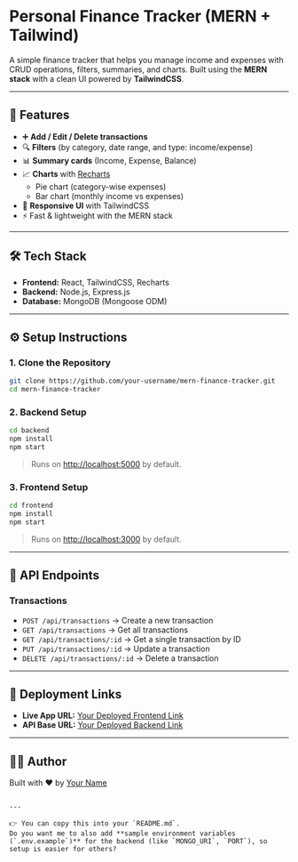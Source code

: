 # Personal Finance Tracker (MERN + Tailwind)

A simple finance tracker that helps you manage income and expenses with CRUD operations, filters, summaries, and charts. Built using the **MERN stack** with a clean UI powered by **TailwindCSS**.

---

## 🚀 Features

- ➕ **Add / Edit / Delete transactions**
- 🔍 **Filters** (by category, date range, and type: income/expense)
- 📊 **Summary cards** (Income, Expense, Balance)
- 📈 **Charts** with [Recharts](https://recharts.org/)
  - Pie chart (category-wise expenses)
  - Bar chart (monthly income vs expenses)
- 🎨 **Responsive UI** with TailwindCSS
- ⚡ Fast & lightweight with the MERN stack

---

## 🛠 Tech Stack

- **Frontend:** React, TailwindCSS, Recharts  
- **Backend:** Node.js, Express.js  
- **Database:** MongoDB (Mongoose ODM)  

---

## ⚙️ Setup Instructions

### 1. Clone the Repository
```bash
git clone https://github.com/your-username/mern-finance-tracker.git
cd mern-finance-tracker
````

### 2. Backend Setup

```bash
cd backend
npm install
npm start
```

> Runs on [http://localhost:5000](http://localhost:5000) by default.

### 3. Frontend Setup

```bash
cd frontend
npm install
npm start
```

> Runs on [http://localhost:3000](http://localhost:3000) by default.

---

## 📡 API Endpoints

### Transactions

* `POST /api/transactions` → Create a new transaction
* `GET /api/transactions` → Get all transactions
* `GET /api/transactions/:id` → Get a single transaction by ID
* `PUT /api/transactions/:id` → Update a transaction
* `DELETE /api/transactions/:id` → Delete a transaction

---

## 🚀 Deployment Links

* **Live App URL:** [Your Deployed Frontend Link](https://your-app-url.com)
* **API Base URL:** [Your Deployed Backend Link](https://your-api-url.com)

---

## 👨‍💻 Author

Built with ❤️ by [Your Name](https://github.com/your-username)

```

---

👉 You can copy this into your `README.md`.  
Do you want me to also add **sample environment variables (`.env.example`)** for the backend (like `MONGO_URI`, `PORT`), so setup is easier for others?
```
